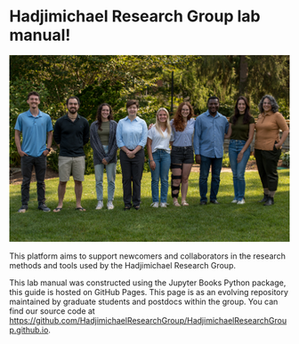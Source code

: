 # Hadjimichael Research Group lab manual! 

![Hadjimichael Research Group](Images/GROUP-2116.jpg)

This platform aims to support newcomers and collaborators in the research methods and tools used by the Hadjimichael Research Group. 

This lab manual was constructed using the Jupyter Books Python package, this guide is hosted on GitHub Pages. This page is as an evolving repository maintained by graduate students and postdocs within the group. You can find our source code at <https://github.com/HadjimichaelResearchGroup/HadjimichaelResearchGroup.github.io>.

